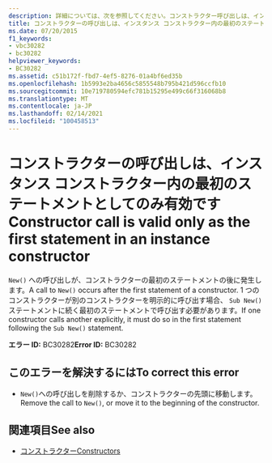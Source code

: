 ```yaml
---
description: 詳細については、次を参照してください。コンストラクター呼び出しは、インスタンスコンストラクターの最初のステートメントとしてのみ有効です。
title: コンストラクターの呼び出しは、インスタンス コンストラクター内の最初のステートメントとしてのみ有効です
ms.date: 07/20/2015
f1_keywords:
- vbc30282
- bc30282
helpviewer_keywords:
- BC30282
ms.assetid: c51b172f-fbd7-4ef5-8276-01a4bf6ed35b
ms.openlocfilehash: 1b5993e2ba4656c5855548b795b421d596ccfb10
ms.sourcegitcommit: 10e719780594efc781b15295e499c66f316068b8
ms.translationtype: MT
ms.contentlocale: ja-JP
ms.lasthandoff: 02/14/2021
ms.locfileid: "100458513"
---
```

# <a name="constructor-call-is-valid-only-as-the-first-statement-in-an-instance-constructor"></a><span data-ttu-id="6342e-103">コンストラクターの呼び出しは、インスタンス コンストラクター内の最初のステートメントとしてのみ有効です</span><span class="sxs-lookup"><span data-stu-id="6342e-103">Constructor call is valid only as the first statement in an instance constructor</span></span>

<span data-ttu-id="6342e-104">`New()` への呼び出しが、コンストラクターの最初のステートメントの後に発生します。</span><span class="sxs-lookup"><span data-stu-id="6342e-104">A call to `New()` occurs after the first statement of a constructor.</span></span> <span data-ttu-id="6342e-105">1 つのコンストラクターが別のコンストラクターを明示的に呼び出す場合、 `Sub New()` ステートメントに続く最初のステートメントで呼び出す必要があります。</span><span class="sxs-lookup"><span data-stu-id="6342e-105">If one constructor calls another explicitly, it must do so in the first statement following the `Sub New()` statement.</span></span>  
  
 <span data-ttu-id="6342e-106">**エラー ID:** BC30282</span><span class="sxs-lookup"><span data-stu-id="6342e-106">**Error ID:** BC30282</span></span>  
  
## <a name="to-correct-this-error"></a><span data-ttu-id="6342e-107">このエラーを解決するには</span><span class="sxs-lookup"><span data-stu-id="6342e-107">To correct this error</span></span>  
  
- <span data-ttu-id="6342e-108">`New()`への呼び出しを削除するか、コンストラクターの先頭に移動します。</span><span class="sxs-lookup"><span data-stu-id="6342e-108">Remove the call to `New()`, or move it to the beginning of the constructor.</span></span>  
  
## <a name="see-also"></a><span data-ttu-id="6342e-109">関連項目</span><span class="sxs-lookup"><span data-stu-id="6342e-109">See also</span></span>

- [<span data-ttu-id="6342e-110">コンストラクター</span><span class="sxs-lookup"><span data-stu-id="6342e-110">Constructors</span></span>](../programming-guide/concepts/object-oriented-programming.md#constructors)
